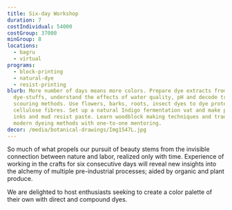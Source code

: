 ```yaml
---
title: Six-day Workshop
duration: 7
costIndividual: 54000
costGroup: 37000
minGroup: 8
locations: 
  - bagru
  - virtual
programs:
  - block-printing
  - natural-dye
  - resist-printing
blurb: More number of days means more colors. Prepare dye extracts from real
  dye-stuffs, understand the effects of water quality, pH and decode traditional
  scouring methods. Use flowers, barks, roots, insect dyes to dye protein and
  cellulose fibres. Set up a natural Indigo fermentation vat and make printing
  inks and mud resist paste. Learn woodblock making techniques and traditional,
  modern dyeing methods with one-to-one mentoring.
decor: /media/botanical-drawings/Img1547L.jpg
---
```

So much of what propels our pursuit of beauty stems from the invisible connection between nature and labor, realized only with time. Experience of working in the crafts for six consecutive days will reveal new insights into the alchemy of multiple pre-industrial processes; aided by organic and plant produce.

We are delighted to host enthusiasts seeking to create a color palette of their own with direct and compound dyes.
